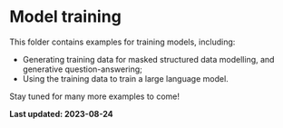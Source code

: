 # Model training
This folder contains examples for training models, including:
* Generating training data for masked structured data modelling, and generative question-answering;
* Using the training data to train a large language model.

Stay tuned for many more examples to come!

**Last updated: 2023-08-24**
